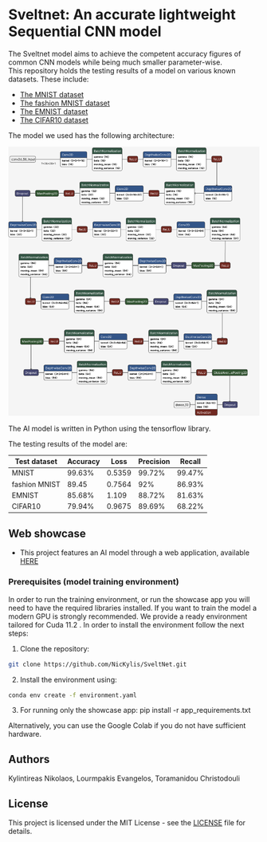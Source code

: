 # Sveltnet: An accurate lightweight Sequential CNN model
The Sveltnet model aims to achieve the competent accuracy figures of common CNN models while being much smaller parameter-wise.<br>
This repository holds the testing results of a model on various known datasets. These include:
- [The MNIST dataset](https://www.kaggle.com/datasets/hojjatk/mnist-dataset)
- [The fashion MNIST dataset](https://www.kaggle.com/datasets/zalando-research/fashionmnist)
- [The EMNIST dataset](https://www.nist.gov/itl/products-and-services/emnist-dataset)
- [The CIFAR10 dataset](https://www.cs.toronto.edu/~kriz/cifar.html)

The model we used has the following architecture:

![test](res/architecture.png)

The AI model is written in Python using the tensorflow library.<br>

The testing results of the model are:

| Test dataset       | Accuracy    | Loss   | Precision | Recall  |
|--------------------|-------------|--------|-----------|---------|
| MNIST              | 99.63%      | 0.5359 | 99.72%    | 99.47%  |
| fashion MNIST      | 89.45       | 0.7564 | 92%       | 86.93%  |
| EMNIST             | 85.68%      | 1.109  | 88.72%    | 81.63%  |
| CIFAR10            | 79.94%      | 0.9675 | 89.69%    | 68.22%  |

## Web showcase
- This project features an AI model through a web application, available [HERE](https://letter-recognition-1.onrender.com/)

### Prerequisites (model training environment)
In order to run the training environment, or run the showcase app you will need to have the required libraries installed. If you want to train the model a modern GPU is strongly recommended. We provide a ready environment tailored for Cuda 11.2 . In order to install the environment follow the next steps:<br>
1. Clone the repository:
```sh
git clone https://github.com/NicKylis/SveltNet.git
```
2. Install the environment using:
```sh
conda env create -f environment.yaml
```
3. For running only the showcase app:
pip install -r app_requirements.txt

Alternatively, you can use the Google Colab if you do not have sufficient hardware.

## Authors
Kylintireas Nikolaos, Lourmpakis Evangelos, Toramanidou Christodouli

## License

This project is licensed under the MIT License - see the [LICENSE](LICENSE) file for details.
